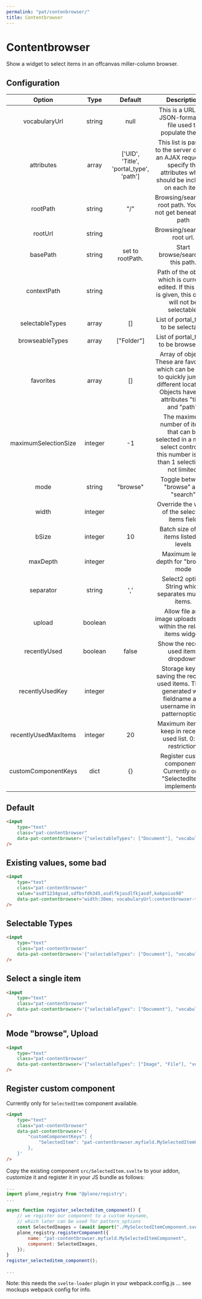```yaml
---
permalink: "pat/contenbrowser/"
title: Contentbrowser
---
```


# Contentbrowser

Show a widget to select items in an offcanvas miller-column browser.


## Configuration

|           Option           |  Type   |                 Default                 |                                                                        Description                                                                        |
| :------------------------: | :-----: | :-------------------------------------: | :-------------------------------------------------------------------------------------------------------------------------------------------------------: |
|       vocabularyUrl        | string  |                   null                  |                                             This is a URL to a JSON-formatted file used to populate the list                                              |
|         attributes         |  array  | ['UID', 'Title', 'portal_type', 'path'] |                 This list is passed to the server during an AJAX request to specify the attributes which should be included on each item.                 |
|          rootPath          | string  |                   "/"                   |                                              Browsing/searching root path. You will not get beneath this path                                             |
|          rootUrl           | string  |                                         |                                                               Browsing/searching root url.                                                                |
|          basePath          | string  |            set to rootPath.             |                                                             Start browse/search in this path.                                                             |
|        contextPath         | string  |                                         |                         Path of the object, which is currently edited. If this path is given, this object will not be selectable.                         |
|       selectableTypes      |  array  |                   []                    |                                                           List of portal_types to be selectable                                                           |
|       browseableTypes      |  array  |               ["Folder"]                |                                                           List of portal_types to be browseable                                                           |
|         favorites          |  array  |                   []                    |     Array of objects. These are favorites, which can be used to quickly jump to different locations. Objects have the attributes "title" and "path".      |
|    maximumSelectionSize    | integer |                   -1                    |            The maximum number of items that can be selected in a multi-select control. If this number is less than 1 selection is not limited.            |
|           mode             | string  |                "browse"                 |                                                            Toggle between "browse" and "search"                                                           |
|           width            | integer |                                         |                                                    Override the width of the selected items field                                                         |
|           bSize            | integer |                   10                    |                                                          Batch size of the items listed in levels                                                         |
|          maxDepth          | integer |                                         |                                                           Maximum level depth for "browse" mode                                                           |
|         separator          | string  |                   ','                   |                                                  Select2 option. String which separates multiple items.                                                   |
|           upload           | boolean |                                         |                                            Allow file and image uploads from within the related items widget.                                             |
|       recentlyUsed         | boolean |                  false                  |                                                           Show the recently used items dropdown.                                                          |
|      recentlyUsedKey       | integer |                                         |                     Storage key for saving the recently used items. This is generated with fieldname and username in the patternoptions.                  |
|    recentlyUsedMaxItems    | integer |                    20                   |                                              Maximum items to keep in recently used list. 0: no restriction.                                              |
|     customComponentKeys    |  dict   |                    {}                   |                                           Register custom components. Currently only "SelectedItem" implemented                                           |


## Default

```html
<input
    type="text"
    class="pat-contentbrowser"
    data-pat-contentbrowser='{"selectableTypes": ["Document"], "vocabularyUrl": "contentbrowser-test.json"}'
/>
```

## Existing values, some bad

```html
<input
    type="text"
    class="pat-contentbrowser"
    value="asdf1234gsad,sdfbsfdh345,asdlfkjasdlfkjasdf,kokpoius98"
    data-pat-contentbrowser="width:30em; vocabularyUrl:contentbrowser-test.json"
/>
```

## Selectable Types

```html
<input
    type="text"
    class="pat-contentbrowser"
    data-pat-contentbrowser='{"selectableTypes": ["Document"], "vocabularyUrl": "contentbrowser-test-selectable.json"}'
/>
```

## Select a single item

```html
<input
    type="text"
    class="pat-contentbrowser"
    data-pat-contentbrowser='{"selectableTypes": ["Document"], "vocabularyUrl": "contentbrowser-test.json", "maximumSelectionSize": 1}'
/>
```

## Mode "browse", Upload

```html
<input
    type="text"
    class="pat-contentbrowser"
    data-pat-contentbrowser='{"selectableTypes": ["Image", "File"], "vocabularyUrl": "contentbrowser-test.json", "upload": true}'
/>
```

## Register custom component

Currently only for `SelectedItem` component available.

```html
<input
    type="text"
    class="pat-contentbrowser"
    data-pat-contentbrowser='{
        "customComponentKeys": {
            "SelectedItem": "pat-contentbrowser.myfield.MySelectedItemComponent",
        },
    }'
/>
```

Copy the existing component `src/SelectedItem.svelte` to your addon, customize it and register it in your JS bundle as follows:

```javascript
...
import plone_registry from "@plone/registry";
...

async function register_selecteditem_component() {
    // we register our component to a custom keyname,
    // which later can be used for pattern_options
    const SelectedImages = (await import("./MySelectedItemComponent.svelte")).default;
    plone_registry.registerComponent({
        name: "pat-contentbrowser.myfield.MySelectedItemComponent",
        component: SelectedImages,
    });
}
register_selecteditem_component();

...

```

Note: this needs the `svelte-loader` plugin in your webpack.config.js ... see mockups webpack config for info.

